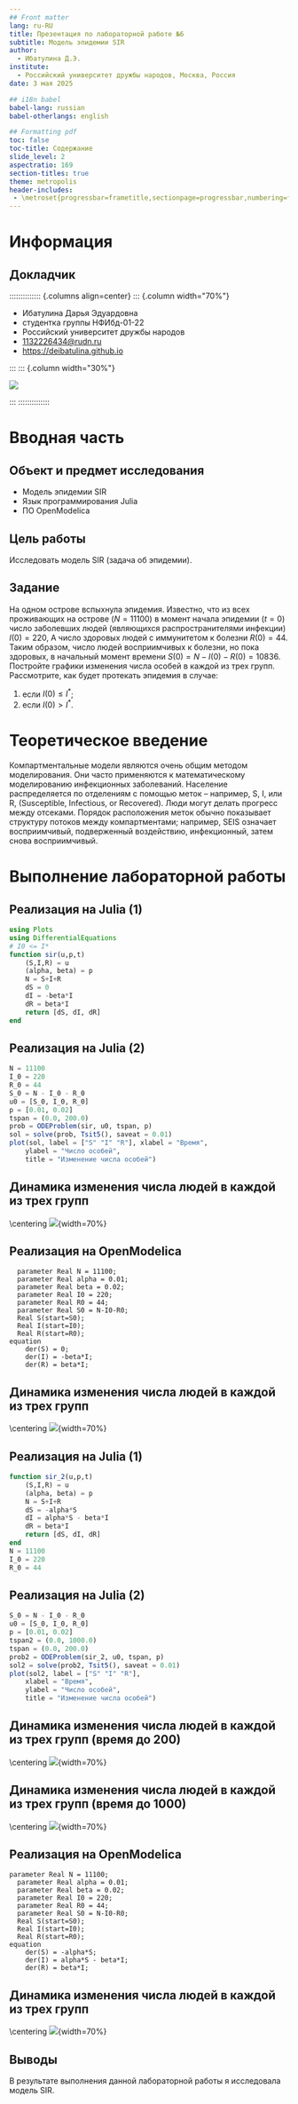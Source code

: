 ```yaml
---
## Front matter
lang: ru-RU
title: Презентация по лабораторной работе №6
subtitle: Модель эпидемии SIR
author:
  - Ибатулина Д.Э.
institute:
  - Российский университет дружбы народов, Москва, Россия
date: 3 мая 2025

## i18n babel
babel-lang: russian
babel-otherlangs: english

## Formatting pdf
toc: false
toc-title: Содержание
slide_level: 2
aspectratio: 169
section-titles: true
theme: metropolis
header-includes:
 - \metroset{progressbar=frametitle,sectionpage=progressbar,numbering=fraction}
---
```


# Информация

## Докладчик

:::::::::::::: {.columns align=center}
::: {.column width="70%"}

  * Ибатулина Дарья Эдуардовна
  * студентка группы НФИбд-01-22
  * Российский университет дружбы народов
  * [1132226434@rudn.ru](mailto:1132226434@rudn.ru)
  * <https://deibatulina.github.io>

:::
::: {.column width="30%"}

![](./image/me.jpg)

:::
::::::::::::::

# Вводная часть

## Объект и предмет исследования

- Модель эпидемии SIR
- Язык программирования Julia
- ПО OpenModelica

## Цель работы

Исследовать модель SIR (задача об эпидемии).

## Задание

На одном острове вспыхнула эпидемия. Известно, что из всех проживающих на острове ($N=11 100$) в момент начала эпидемии ($t=0$) число заболевших людей (являющихся распространителями инфекции) $I(0)=220$, А число здоровых людей с иммунитетом к болезни $R(0)=44$. Таким образом, число людей восприимчивых к болезни, но пока здоровых, в начальный момент времени $S(0) = N - I(0) - R(0) = 10836$.
Постройте графики изменения числа особей в каждой из трех групп.
Рассмотрите, как будет протекать эпидемия в случае:
1) если $I(0)\leq I^*$;
2) если $I(0) > I^*$.

# Теоретическое введение

Компартментальные модели являются очень общим методом моделирования. Они часто применяются к математическому моделированию инфекционных заболеваний. Население распределяется по отделениям с помощью меток – например, S, I, или R, (Susceptible, Infectious, or Recovered). Люди могут делать прогресс между отсеками. Порядок расположения меток обычно показывает структуру потоков между компартментами; например, SEIS означает восприимчивый, подверженный воздействию, инфекционный, затем снова восприимчивый.

# Выполнение лабораторной работы

## Реализация на Julia  (1) 

```Julia
using Plots
using DifferentialEquations
# I0 <= I*
function sir(u,p,t)
    (S,I,R) = u
    (alpha, beta) = p
    N = S+I+R
    dS = 0
    dI = -beta*I
    dR = beta*I
    return [dS, dI, dR]
end
```

## Реализация на Julia (2)

```Julia
N = 11100
I_0 = 220
R_0 = 44
S_0 = N - I_0 - R_0
u0 = [S_0, I_0, R_0]
p = [0.01, 0.02]
tspan = (0.0, 200.0)
prob = ODEProblem(sir, u0, tspan, p)
sol = solve(prob, Tsit5(), saveat = 0.01)
plot(sol, label = ["S" "I" "R"], xlabel = "Время", 
    ylabel = "Число особей", 
    title = "Изменение числа особей")
```

## Динамика изменения числа людей в каждой из трех групп

\centering
![](image/1.png){width=70%}

## Реализация на OpenModelica

```OpenModelica
  parameter Real N = 11100;
  parameter Real alpha = 0.01;
  parameter Real beta = 0.02;
  parameter Real I0 = 220;
  parameter Real R0 = 44;
  parameter Real S0 = N-I0-R0;
  Real S(start=S0);
  Real I(start=I0);
  Real R(start=R0);
equation
    der(S) = 0;
    der(I) = -beta*I;
    der(R) = beta*I;
```

## Динамика изменения числа людей в каждой из трех групп

\centering
![](image/2.png){width=70%}

## Реализация на Julia (1)

```Julia
function sir_2(u,p,t)
    (S,I,R) = u
    (alpha, beta) = p
    N = S+I+R
    dS = -alpha*S
    dI = alpha*S - beta*I
    dR = beta*I
    return [dS, dI, dR]
end
N = 11100
I_0 = 220
R_0 = 44
```

## Реализация на Julia (2)

```Julia
S_0 = N - I_0 - R_0
u0 = [S_0, I_0, R_0]
p = [0.01, 0.02]
tspan2 = (0.0, 1000.0)
tspan = (0.0, 200.0)
prob2 = ODEProblem(sir_2, u0, tspan, p)
sol2 = solve(prob2, Tsit5(), saveat = 0.01)
plot(sol2, label = ["S" "I" "R"], 
    xlabel = "Время", 
    ylabel = "Число особей", 
    title = "Изменение числа особей")
```

## Динамика изменения числа людей в каждой из трех групп (время до 200)

\centering
![](image/3.png){width=70%}

## Динамика изменения числа людей в каждой из трех групп (время до 1000)

\centering
![](image/4.png){width=70%}

## Реализация на OpenModelica

```
parameter Real N = 11100;
  parameter Real alpha = 0.01;
  parameter Real beta = 0.02;
  parameter Real I0 = 220;
  parameter Real R0 = 44;
  parameter Real S0 = N-I0-R0;
  Real S(start=S0);
  Real I(start=I0);
  Real R(start=R0);
equation
    der(S) = -alpha*S;
    der(I) = alpha*S - beta*I;
    der(R) = beta*I;
```

## Динамика изменения числа людей в каждой из трех групп

\centering
![](image/5.png){width=70%}

## Выводы

В результате выполнения данной лабораторной работы я исследовала модель SIR.
